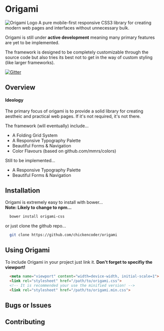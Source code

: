 # Origami
![Origami Logo](http://s18.postimg.org/pbldaz7x5/logo.png)
A pure mobile-first responsive CSS3 library for creating modern web pages and interfaces without
unnecessary bulk.

Origami is still under **active development** meaning many primary features are yet to be implemented.

The framework is designed to be completely customizable through the source code but also tries its best not to get in the way of custom styling (like larger frameworks).

[![Gitter](https://badges.gitter.im/Join%20Chat.svg)](https://gitter.im/chickencoder/origami)

## Overview
#### Ideology
The primary focus of origami is to provide a solid library for
creating aestheic and practical web pages. If it's not required, it's not there.

The framework (will eventually) include...
* A Folding Grid System
* A Responsive Typography Palette
* Beautiful Forms & Navigation
* Color Flavours (based on github.com/mmrs/colors)

Still to be implemented...
* A Responsive Typography Palette
* Beautiful Forms & Navigation

## Installation
Origami is extremely easy to install with bower...
<br>
**Note: Likely to change to npm...**

```bash
  bower install origami-css
```

or just clone the github repo...
```bash
  git clone https://github.com/chickencoder/origami
```

## Using Origami
To include Origami in your project just link it.
**Don't forget to specifiy the viewport!**
```html
  <meta name="viewport" content="width=device-width, initial-scale=1">
  <link rel="stylesheet" href="/path/to/origami.css">
  <!-- It is recommended your use the minified version! -->
  <link rel="stylesheet" href="/path/to/origami.min.css">
```

## Bugs or Issues

## Contributing
